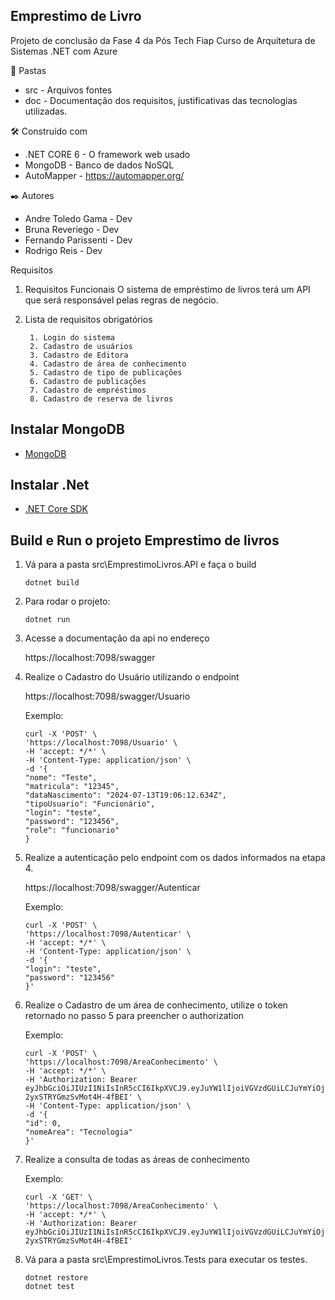 ## Emprestimo de Livro
Projeto de conclusão da Fase 4 da Pós Tech Fiap Curso de Arquitetura de Sistemas .NET com Azure

:file_folder: Pastas
- src - Arquivos fontes
- doc - Documentação dos requisitos, justificativas das tecnologias utilizadas.

🛠️ Construído com
- .NET CORE 6 - O framework web usado
- MongoDB - Banco de dados NoSQL
- AutoMapper - https://automapper.org/

✒️ Autores
- Andre Toledo Gama - Dev
- Bruna Reveriego - Dev
- Fernando Parissenti - Dev
- Rodrigo Reis - Dev

Requisitos
1.	Requisitos Funcionais
O sistema de empréstimo de livros terá um API que será responsável pelas regras de negócio. 
    
2. Lista de requisitos obrigatórios
    
        1. Login do sistema
        2. Cadastro de usuários
        3. Cadastro de Editora
        4. Cadastro de área de conhecimento
        5. Cadastro de tipo de publicações
        6. Cadastro de publicações 
        7. Cadastro de empréstimos
        8. Cadastro de reserva de livros

## Instalar MongoDB

- [MongoDB](https://www.mongodb.com/try/download/community)

## Instalar .Net

- [.NET Core SDK](https://www.microsoft.com/net/download)

## Build e Run o projeto Emprestimo de livros

1. Vá para a pasta src\EmprestimoLivros.API e faça o build

    ```console
    dotnet build
    ```

2. Para rodar o projeto:

    ```console
    dotnet run
    ```
3. Acesse a documentação da api no endereço
    
    https://localhost:7098/swagger

4. Realize o Cadastro do Usuário utilizando o endpoint
    
    https://localhost:7098/swagger/Usuario
    
    Exemplo:
    ```console
    curl -X 'POST' \
    'https://localhost:7098/Usuario' \
    -H 'accept: */*' \
    -H 'Content-Type: application/json' \
    -d '{
    "nome": "Teste",
    "matricula": "12345",
    "dataNascimento": "2024-07-13T19:06:12.634Z",
    "tipoUsuario": "Funcionário",
    "login": "teste",
    "password": "123456",
    "role": "funcionario"
    }
    ```
5. Realize a autenticação pelo endpoint com os dados informados na etapa 4.
    
    https://localhost:7098/swagger/Autenticar
    
    Exemplo:
    ```console
    curl -X 'POST' \
    'https://localhost:7098/Autenticar' \
    -H 'accept: */*' \
    -H 'Content-Type: application/json' \
    -d '{
    "login": "teste",
    "password": "123456"
    }'
    ```
6. Realize o Cadastro de um área de conhecimento, utilize o token retornado no passo 5 para preencher o authorization

    Exemplo:
    ```console
    curl -X 'POST' \
    'https://localhost:7098/AreaConhecimento' \
    -H 'accept: */*' \
    -H 'Authorization: Bearer eyJhbGciOiJIUzI1NiIsInR5cCI6IkpXVCJ9.eyJuYW1lIjoiVGVzdGUiLCJuYmYiOjE3MjA4OTc2NjgsImV4cCI6MTcyMDkwMTI2OCwiaWF0IjoxNzIwODk3NjY4LCJpc3MiOiJGaWFwVGVjaENoYWxsZW5nZSIsImF1ZCI6InlvdXJBdWRpZW5jZSJ9.OohdRgLW5IqZFx2SH7d-2yxSTRYGmzSvMot4H-4fBEI' \
    -H 'Content-Type: application/json' \
    -d '{
    "id": 0,
    "nomeArea": "Tecnologia"
    }'
    ```
7. Realize a consulta de todas as áreas de conhecimento

    Exemplo:
    ```console
    curl -X 'GET' \
    'https://localhost:7098/AreaConhecimento' \
    -H 'accept: */*' \
    -H 'Authorization: Bearer eyJhbGciOiJIUzI1NiIsInR5cCI6IkpXVCJ9.eyJuYW1lIjoiVGVzdGUiLCJuYmYiOjE3MjA4OTc2NjgsImV4cCI6MTcyMDkwMTI2OCwiaWF0IjoxNzIwODk3NjY4LCJpc3MiOiJGaWFwVGVjaENoYWxsZW5nZSIsImF1ZCI6InlvdXJBdWRpZW5jZSJ9.OohdRgLW5IqZFx2SH7d-2yxSTRYGmzSvMot4H-4fBEI'
    ```

8. Vá para a pasta src\EmprestimoLivros.Tests para executar os testes.

    ```console
    dotnet restore
    dotnet test
    ```
